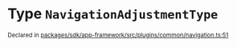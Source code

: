 # Type `NavigationAdjustmentType`
<sub>Declared in [packages/sdk/app-framework/src/plugins/common/navigation.ts:51](https://github.com/dxos/dxos/blob/c996a34fe/packages/sdk/app-framework/src/plugins/common/navigation.ts#L51)</sub>






